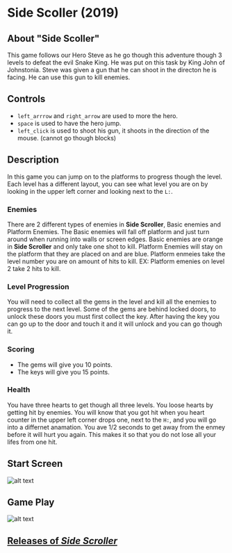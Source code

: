 # Side Scoller (2019)

## About "Side Scoller"
This game follows our Hero Steve as he go though this adventure though 3 levels to defeat the evil Snake King. He was put on this task by King John of  Johnstonia. Steve was given a gun that he can shoot in the directon he is facing. He can use this gun to kill enemies.

## Controls

- `left_arrrow` and `right_arrow` are used to more the hero.
- `space` is used to have the hero jump.
- `left_click` is used to shoot his gun, it shoots in the direction of the mouse. (cannot go though blocks)

## Description

In this game you can jump on to the platforms to progress though the level. Each level has a different layout, you can see what level you are on by looking in the upper left corner and looking next to the `L:`. 

### Enemies

There are 2 different types of enemies in __Side Scroller__, Basic enemies and Platform Enemies. The Basic enemies will fall off platform and just turn around when running into walls or screen edges. Basic enemies are orange in __Side Scroller__ and only take one shot to kill. Platform Enemies will stay on the platform that they are placed on and are blue. Platform enmeies take the level number you are on amount of hits to kill. EX: Platform emenies on level 2 take 2 hits to kill. 

### Level Progression

You will need to collect all the gems in the level and kill all the enemies to progress to the next level. Some of the gems are behind locked doors, to unlock these doors you must first collect the key. After having the key you can go up to the door and touch it and it will unlock and you can go though it.

### Scoring

- The gems will give you 10 points.
- The keys will give you 15 points.

### Health

You have three hearts to get though all three levels. You loose hearts by getting hit by enemies. You will know that you got hit when you heart counter in the upper left corner drops one, next to the `H:`, and you will go into a differnet anamation. You ave 1/2 seconds to get away from the enmey before it will hurt you again. This makes it so that you do not lose all your lifes from one hit.

## Start Screen

![alt text](https://raw.githubusercontent.com/Superbear321/Side_Scroller/master/Startscreen.PNG)

## Game Play

![alt text](https://raw.githubusercontent.com/Superbear321/Side_Scroller/master/Gameplay.PNG)

## [Releases of _Side Scroller_](https://github.com/Superbear321/Side_Scroller/releases)
